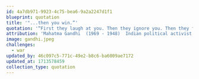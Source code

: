 ```yaml
---
id: 4a7db971-9923-4c75-bea6-9a2a2247d1f1
blueprint: quotation
title: '"...then you win.”'
quotation: '“First they laugh at you. Then they ignore you. Then they fight you. Then you win.”'
attribution: 'Mahatma Gandhi  (1969 - 1948)  Indian political activist'
image: gandhi.jpeg
challenges:
  - war
updated_by: 46c097c5-771c-49e2-b8c6-ba6009ae7172
updated_at: 1713578459
collection_type: quotation
---
```

